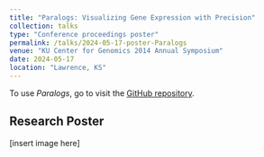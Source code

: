 ```yaml
---
title: "Paralogs: Visualizing Gene Expression with Precision"
collection: talks
type: "Conference proceedings poster"
permalink: /talks/2024-05-17-poster-Paralogs
venue: "KU Center for Genomics 2014 Annual Symposium"
date: 2024-05-17
location: "Lawrence, KS"
---
```


To use *Paralogs*, go to visit the [GitHub repository](https://github.com/clstacy/Paralogs).

## Research Poster

\[insert image here\]
